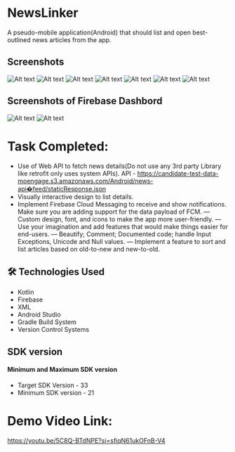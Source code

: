 # NewsLinker

A pseudo-mobile application(Android) that should list and open 
best-outlined news articles from the app.


## Screenshots
![Alt text](./Screenshot/app1.jpeg)
![Alt text](./Screenshot/app2.jpeg)
![Alt text](./Screenshot/app3.jpeg)
![Alt text](./Screenshot/app4.jpeg)
![Alt text](./Screenshot/app5.jpeg)
![Alt text](./Screenshot/app6.jpeg)
![Alt text](./Screenshot/app7.jpeg)

## Screenshots of Firebase Dashbord
![Alt text](./Screenshot/Screenshot.jpeg)
![Alt text](./Screenshot/firebase2.jpeg)

# Task Completed:
- Use of Web API to fetch news details(Do not use any 3rd party Library 
like retrofit only uses system APIs). 
API - https://candidate-test-data-moengage.s3.amazonaws.com/Android/news-api�feed/staticResponse.json
- Visually interactive design to list details.
- Implement Firebase Cloud Messaging to receive and show notifications. Make sure you are adding support for the data payload of FCM.
— Custom design, font, and icons to make the app more user-friendly. 
— Use your imagination and add features that would make things 
easier for end-users.
— Beautify; Comment; Documented code; handle Input Exceptions, 
Unicode and Null values.
— Implement a feature to sort and list articles based on old-to-new and 
new-to-old. 

## 🛠 Technologies Used

- Kotlin
- Firebase
- XML
- Android Studio
- Gradle Build System
- Version Control Systems

## SDK version

#### Minimum and Maximum SDK version

- Target SDK Version - 33
- Minimum SDK version - 21

# Demo Video Link:
https://youtu.be/5C8Q-BTdNPE?si=sfiqN61ukOFnB-V4
